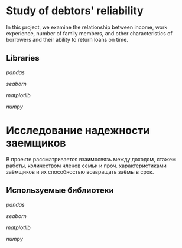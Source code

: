 # Study of debtors' reliability

In this project, we examine the relationship between income, work experience, number of family members, and other characteristics of borrowers and their ability to return loans on time.

## Libraries

*pandas*

*seaborn*

*matplotlib*

*numpy*

# Исследование надежности заемщиков

В проекте рассматривается взаимосвязь между доходом, стажем работы, количеством членов семьи и проч. характеристиками заёмщиков и их способностью возвращать заёмы в срок.

## Используемые библиотеки

*pandas*

*seaborn*

*matplotlib*

*numpy*